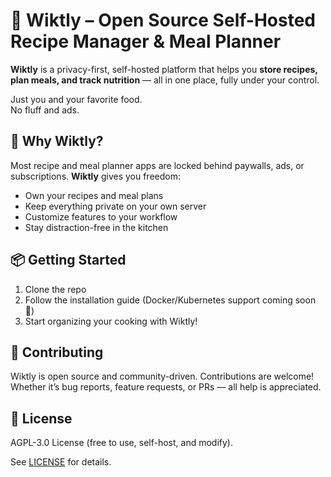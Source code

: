 # 🥗 Wiktly – Open Source Self-Hosted Recipe Manager & Meal Planner  

**Wiktly** is a privacy-first, self-hosted platform that helps you **store recipes, plan meals, and track nutrition** — all in one place, fully under your control.  

Just you and your favorite food.  
No fluff and ads.  

<!-- 
## ✨ Features  

- 📖 **Recipe Management**  
  Collect, import, and organize your favorite recipes with tags, categories, images, and ingredient lists.  

- 🔍 **Smart Search & Filtering**  
  Quickly find recipes by ingredients, cuisine, tags, or dietary needs.  

- 🗓️ **Meal Planning**  
  Drag-and-drop to build weekly or monthly meal plans tailored to your lifestyle.  

- 🛒 **Smart Shopping Lists**  
  Generate grocery lists directly from recipes and meal plans.  

- ⚡ **Macros & Nutrition Tracking**  
  See calories, protein, carbs, and fat per recipe or per full day. Perfect for athletes, fitness enthusiasts, and anyone optimizing performance.  

- 🌐 **Responsive & Multi-Device**  
  Access from desktop, tablet, or mobile with a clean, modern UI.  

- 🔒 **Self-Hosted & Extensible**  
  Your recipes, your server, your rules. Fully open source and ready to extend.   -->

## 🚀 Why Wiktly?  

Most recipe and meal planner apps are locked behind paywalls, ads, or subscriptions. **Wiktly** gives you freedom:  

- Own your recipes and meal plans  
- Keep everything private on your own server  
- Customize features to your workflow  
- Stay distraction-free in the kitchen  

## 📦 Getting Started  

1. Clone the repo  
2. Follow the installation guide (Docker/Kubernetes support coming soon 🚀)  
3. Start organizing your cooking with Wiktly!  

## 🤝 Contributing  

Wiktly is open source and community-driven. Contributions are welcome!  
Whether it’s bug reports, feature requests, or PRs — all help is appreciated.  

## 📜 License  

AGPL-3.0 License (free to use, self-host, and modify).  

See [LICENSE](LICENSE) for details.  
